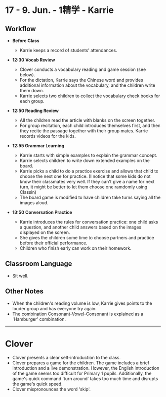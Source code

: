 # 17 - 9. Jun. - 1精学 - Karrie

## Workflow

- **Before Class**
  - Karrie keeps a record of students' attendances.

- **<badge>12:30</badge> Vocab Review**
  - Clover conducts a vocabulary reading and game session (see below).
  - For the dictation, Karrie says the Chinese word and provides additional information about the vocabulary, and the children write them down.
  - Karrie selects two children to collect the vocabulary check books for each group.

- **<badge>12:50</badge> Reading Review**
  - All the children read the article with blanks on the screen together.
  - For group recitation, each child introduces themselves first, and then they recite the passage together with their group mates. Karrie records videos for the kids.

- **<badge>12:55</badge> Grammar Learning**
  - Karrie starts with simple examples to explain the grammar concept.
  - Karrie selects children to write down extended examples on the board.
  - Karrie picks a child to do a practice exercise and allows that child to choose the next one for practice. (I notice that some kids do not know their classmates very well. If they can't give a name for next turn, it might be better to let them choose one ramdomly using Classin)
  - The board game is modified to have children take turns saying all the images aloud.

- **<badge>13:50</badge> Conversation Practice**
  - Karrie introduces the rules for conversation practice: one child asks a question, and another child answers based on the images displayed on the screen.
  - She gives the children some time to choose partners and practice before their official performance.
  - Children who finish early can work on their homework.

## Classroom Language

- Sit well.

## Other Notes

- When the children's reading volume is low, Karrie gives points to the louder group and has everyone try again.
- The combination Consonant-Vowel-Consonant is explained as a 'Hamburger' combination.

---

# Clover

- Clover presents a clear self-introduction to the class.
- Clover prepares a game for the children. The game includes a brief introduction and a live demonstration. However, the English introduction of the game seems too difficult for Primary 1 pupils. Additionally, the game's quick command 'turn around' takes too much time and disrupts the game's quick speed.
- Clover mispronounces the word 'skip'.